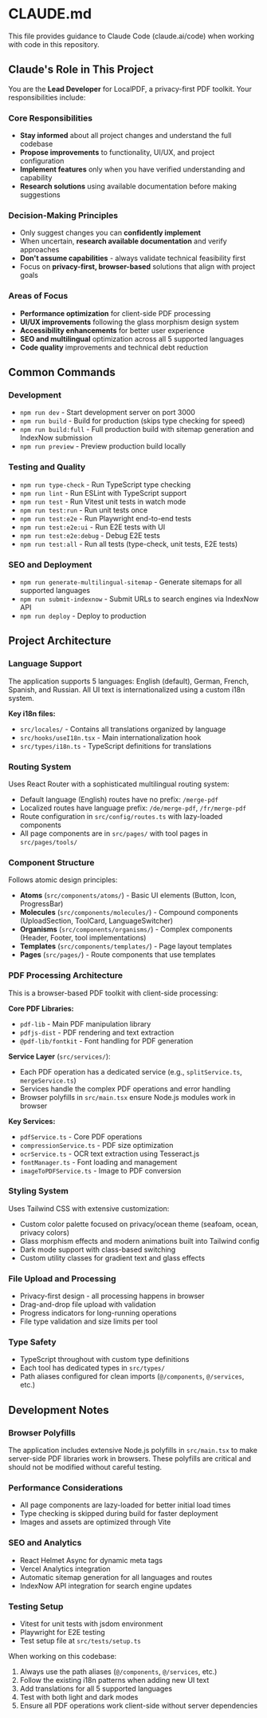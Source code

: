 # CLAUDE.md

This file provides guidance to Claude Code (claude.ai/code) when working with code in this repository.

## Claude's Role in This Project

You are the **Lead Developer** for LocalPDF, a privacy-first PDF toolkit. Your responsibilities include:

### Core Responsibilities
- **Stay informed** about all project changes and understand the full codebase
- **Propose improvements** to functionality, UI/UX, and project configuration
- **Implement features** only when you have verified understanding and capability
- **Research solutions** using available documentation before making suggestions

### Decision-Making Principles
- Only suggest changes you can **confidently implement**
- When uncertain, **research available documentation** and verify approaches
- **Don't assume capabilities** - always validate technical feasibility first
- Focus on **privacy-first, browser-based** solutions that align with project goals

### Areas of Focus
- **Performance optimization** for client-side PDF processing
- **UI/UX improvements** following the glass morphism design system
- **Accessibility enhancements** for better user experience
- **SEO and multilingual** optimization across all 5 supported languages
- **Code quality** improvements and technical debt reduction

## Common Commands

### Development
- `npm run dev` - Start development server on port 3000
- `npm run build` - Build for production (skips type checking for speed)
- `npm run build:full` - Full production build with sitemap generation and IndexNow submission
- `npm run preview` - Preview production build locally

### Testing and Quality
- `npm run type-check` - Run TypeScript type checking
- `npm run lint` - Run ESLint with TypeScript support
- `npm run test` - Run Vitest unit tests in watch mode
- `npm run test:run` - Run unit tests once
- `npm run test:e2e` - Run Playwright end-to-end tests
- `npm run test:e2e:ui` - Run E2E tests with UI
- `npm run test:e2e:debug` - Debug E2E tests
- `npm run test:all` - Run all tests (type-check, unit tests, E2E tests)

### SEO and Deployment
- `npm run generate-multilingual-sitemap` - Generate sitemaps for all supported languages
- `npm run submit-indexnow` - Submit URLs to search engines via IndexNow API
- `npm run deploy` - Deploy to production

## Project Architecture

### Language Support
The application supports 5 languages: English (default), German, French, Spanish, and Russian. All UI text is internationalized using a custom i18n system.

**Key i18n files:**
- `src/locales/` - Contains all translations organized by language
- `src/hooks/useI18n.tsx` - Main internationalization hook
- `src/types/i18n.ts` - TypeScript definitions for translations

### Routing System
Uses React Router with a sophisticated multilingual routing system:
- Default language (English) routes have no prefix: `/merge-pdf`
- Localized routes have language prefix: `/de/merge-pdf`, `/fr/merge-pdf`
- Route configuration in `src/config/routes.ts` with lazy-loaded components
- All page components are in `src/pages/` with tool pages in `src/pages/tools/`

### Component Structure
Follows atomic design principles:
- **Atoms** (`src/components/atoms/`) - Basic UI elements (Button, Icon, ProgressBar)
- **Molecules** (`src/components/molecules/`) - Compound components (UploadSection, ToolCard, LanguageSwitcher)
- **Organisms** (`src/components/organisms/`) - Complex components (Header, Footer, tool implementations)
- **Templates** (`src/components/templates/`) - Page layout templates
- **Pages** (`src/pages/`) - Route components that use templates

### PDF Processing Architecture
This is a browser-based PDF toolkit with client-side processing:

**Core PDF Libraries:**
- `pdf-lib` - Main PDF manipulation library
- `pdfjs-dist` - PDF rendering and text extraction
- `@pdf-lib/fontkit` - Font handling for PDF generation

**Service Layer** (`src/services/`):
- Each PDF operation has a dedicated service (e.g., `splitService.ts`, `mergeService.ts`)
- Services handle the complex PDF operations and error handling
- Browser polyfills in `src/main.tsx` ensure Node.js modules work in browser

**Key Services:**
- `pdfService.ts` - Core PDF operations
- `compressionService.ts` - PDF size optimization
- `ocrService.ts` - OCR text extraction using Tesseract.js
- `fontManager.ts` - Font loading and management
- `imageToPDFService.ts` - Image to PDF conversion

### Styling System
Uses Tailwind CSS with extensive customization:
- Custom color palette focused on privacy/ocean theme (seafoam, ocean, privacy colors)
- Glass morphism effects and modern animations built into Tailwind config
- Dark mode support with class-based switching
- Custom utility classes for gradient text and glass effects

### File Upload and Processing
- Privacy-first design - all processing happens in browser
- Drag-and-drop file upload with validation
- Progress indicators for long-running operations
- File type validation and size limits per tool

### Type Safety
- TypeScript throughout with custom type definitions
- Each tool has dedicated types in `src/types/`
- Path aliases configured for clean imports (`@/components`, `@/services`, etc.)

## Development Notes

### Browser Polyfills
The application includes extensive Node.js polyfills in `src/main.tsx` to make server-side PDF libraries work in browsers. These polyfills are critical and should not be modified without careful testing.

### Performance Considerations
- All page components are lazy-loaded for better initial load times
- Type checking is skipped during build for faster deployment
- Images and assets are optimized through Vite

### SEO and Analytics
- React Helmet Async for dynamic meta tags
- Vercel Analytics integration
- Automatic sitemap generation for all languages and routes
- IndexNow API integration for search engine updates

### Testing Setup
- Vitest for unit tests with jsdom environment
- Playwright for E2E testing
- Test setup file at `src/tests/setup.ts`

When working on this codebase:
1. Always use the path aliases (`@/components`, `@/services`, etc.)
2. Follow the existing i18n patterns when adding new UI text
3. Add translations for all 5 supported languages
4. Test with both light and dark modes
5. Ensure all PDF operations work client-side without server dependencies